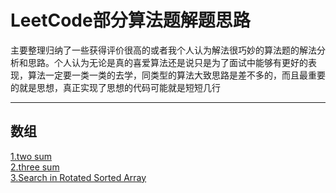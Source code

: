 # LeetCode部分算法题解题思路

主要整理归纳了一些获得评价很高的或者我个人认为解法很巧妙的算法题的解法分析和思路。个人认为无论是真的喜爱算法还是说只是为了面试中能够有更好的表现，算法一定要一类一类的去学，同类型的算法大致思路是差不多的，而且最重要的就是思想，真正实现了思想的代码可能就是短短几行


---
## 数组
[1.two sum](https://github.com/zycR10/LeetcodeSolutions/tree/master/src/resource/twoSum.md)  
[2.three sum](https://github.com/zycR10/LeetcodeSolutions/blob/master/src/resource/3Sum.md)  
[3.Search in Rotated Sorted Array](https://github.com/zycR10/LeetcodeSolutions/blob/master/src/resource/SearchRotatedSortedArray.md)
